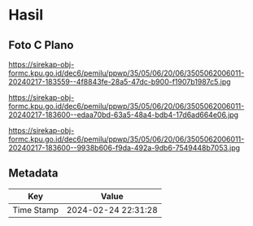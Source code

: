 # Hasil

## Foto C Plano

https://sirekap-obj-formc.kpu.go.id/dec6/pemilu/ppwp/35/05/06/20/06/3505062006011-20240217-183559--4f8843fe-28a5-47dc-b900-f1907b1987c5.jpg

https://sirekap-obj-formc.kpu.go.id/dec6/pemilu/ppwp/35/05/06/20/06/3505062006011-20240217-183600--edaa70bd-63a5-48a4-bdb4-17d6ad664e06.jpg

https://sirekap-obj-formc.kpu.go.id/dec6/pemilu/ppwp/35/05/06/20/06/3505062006011-20240217-183600--9938b606-f9da-492a-9db6-7549448b7053.jpg


## Metadata

| Key        | Value               |
| ---------- | ------------------- |
| Time Stamp | 2024-02-24 22:31:28 |



